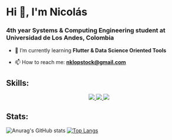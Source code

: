 # Hi 👋, I'm Nicolás
### 4th year Systems & Computing Engineering student at Universidad de Los Andes, Colombia

- 🌱 I’m currently learning **Flutter & Data Science Oriented Tools**

- 📫 How to reach me: **nklopstock@gmail.com**

## Skills:

<p align="center">
  <a href="https://skillicons.dev">
    <img src="https://skillicons.dev/icons?i=py,java,dart,ts,js,latex,html,css,cpp,r&perline=14" />
    <img src="https://skillicons.dev/icons?i=postgres,firebase,mongodb,nestjs,p5js,postman,django,fastapi,flutter,docker&perline=16" />
    <img src="https://skillicons.dev/icons?i=vscode,notion&perline=14" />
  </a>
</p>

## Stats:

![Anurag's GitHub stats](https://github-readme-stats.vercel.app/api?username=nklopstock611&show_icons=true)
[![Top Langs](https://github-readme-stats.vercel.app/api/top-langs/?username=nklopstock611&layout=compact)](https://github.com/anuraghazra/github-readme-stats)

